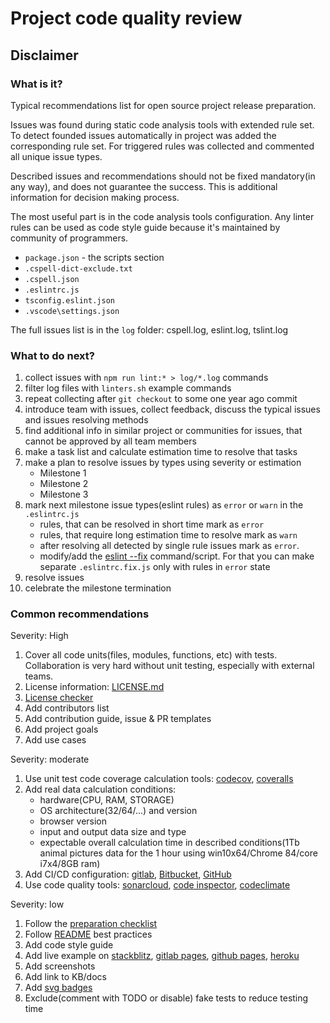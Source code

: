 # Project code quality review

## Disclaimer

### What is it?

Typical recommendations list for open source project release preparation.

Issues was found during static code analysis tools with extended rule set. To detect founded issues automatically in project was added the corresponding rule set. For triggered rules was collected and commented all unique issue types.

Described issues and recommendations should not be fixed mandatory(in any way), and does not guarantee the success. This is additional information for decision making process.

The most useful part is in the code analysis tools configuration. Any linter rules can be used as code style guide because it's maintained by community of programmers.

* `package.json` - the scripts section
* `.cspell-dict-exclude.txt`
* `.cspell.json`
* `.eslintrc.js`
* `tsconfig.eslint.json`
* `.vscode\settings.json`

The full issues list is in the `log` folder: cspell.log, eslint.log, tslint.log

### What to do next?

1. collect issues with `npm run lint:* > log/*.log` commands
1. filter log files with `linters.sh` example commands
1. repeat collecting after `git checkout` to some one year ago commit
1. introduce team with issues, collect feedback, discuss the typical issues and issues resolving methods
1. find additional info in similar project or communities for issues, that cannot be approved by all team members
1. make a task list and calculate estimation time to resolve that tasks
1. make a plan to resolve issues by types using severity or estimation
	* Milestone 1
	* Milestone 2
	* Milestone 3
1. mark next milestone issue types(eslint rules) as `error` or `warn` in the `.eslintrc.js`
	* rules, that can be resolved in short time mark as `error`
	* rules, that require long estimation time to resolve mark as `warn`
	* after resolving all detected by single rule issues mark as `error`. 
	* modify/add the [eslint --fix](https://eslint.org/docs/user-guide/command-line-interface#fixing-problems) command/script. For that you can make separate `.eslintrc.fix.js` only with rules in `error` state
1. resolve issues
1. celebrate the milestone termination

### Common recommendations

Severity: High

1. Cover all code units(files, modules, functions, etc) with tests. Collaboration is very hard without unit testing, especially with external teams.
1. License information: [LICENSE.md](https://docs.github.com/en/free-pro-team@latest/github/creating-cloning-and-archiving-repositories/licensing-a-repository)
1. [License checker](fossa.io)
1. Add contributors list
1. Add contribution guide, issue & PR templates
1. Add project goals
1. Add use cases

Severity: moderate

1. Use unit test code coverage calculation tools: [codecov](https://codecov.io/pricing), [coveralls](https://coveralls.io/pricing)
1. Add real data calculation conditions: 
	* hardware(CPU, RAM, STORAGE)
	* OS architecture(32/64/...) and version
	* browser version
	* input and output data size and type
	* expectable overall calculation time in described conditions(1Tb animal pictures data for the 1 hour using win10x64/Chrome 84/core i7x4/8GB ram)
1. Add CI/CD configuration: [gitlab](https://docs.gitlab.com/ee/ci/yaml/README.html), [Bitbucket](https://www.atlassian.com/continuous-delivery/tutorials), [GitHub](https://docs.github.com/en/free-pro-team@latest/actions)
1. Use code quality tools: [sonarcloud](https://sonarcloud.io/pricing), [code inspector](https://www.code-inspector.com/pricing), [codeclimate](https://codeclimate.com/velocity/pricing/)

Severity: low

1. Follow the [preparation checklist](https://github.com/amilajack/project-checklist)
1. Follow [README](https://github.com/matiassingers/awesome-readme) best practices
1. Add code style guide
1. Add live example on [stackblitz](https://stackblitz.com/), [gitlab pages](https://docs.gitlab.com/ee/user/project/pages/), [github pages](https://guides.github.com/features/pages/), [heroku](https://www.heroku.com/free)
1. Add screenshots
1. Add link to KB/docs
1. Add [svg badges](https://shields.io/)
1. Exclude(comment with TODO or disable) fake tests to reduce testing time
